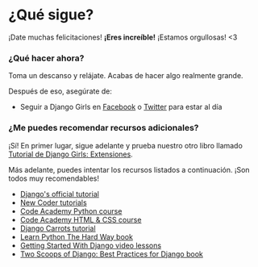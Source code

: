 # ¿Qué sigue?

¡Date muchas felicitaciones! **¡Eres increíble!** ¡Estamos orgullosas! <3

### ¿Qué hacer ahora?

Toma un descanso y relájate. Acabas de hacer algo realmente grande.

Después de eso, asegúrate de:

*   Seguir a Django Girls en [Facebook][1] o [Twitter][2] para estar al día

 [1]: https://facebook.com/djangogirls
 [2]: https://twitter.com/djangogirls

### ¿Me puedes recomendar recursos adicionales?

¡Sí! En primer lugar, sigue adelante y prueba nuestro otro libro llamado [Tutorial de Django Girls: Extensiones][3].

 [3]: https://djangogirls.gitbooks.io/django-girls-tutorial-extensions/

Más adelante, puedes intentar los recursos listados a continuación. ¡Son todos muy recomendables! 

- [Django's official tutorial][4] 
- [New Coder tutorials][5] 
- [Code Academy Python course][6] 
- [Code Academy HTML & CSS course][7] 
- [Django Carrots tutorial][8] 
- [Learn Python The Hard Way book][9] 
- [Getting Started With Django video lessons][10] 
- [Two Scoops of Django: Best Practices for Django book][11]

 [4]: https://docs.djangoproject.com/en/1.8/intro/tutorial01/
 [5]: http://newcoder.io/tutorials/
 [6]: https://www.codecademy.com/en/tracks/python
 [7]: https://www.codecademy.com/tracks/web
 [8]: https://github.com/ggcarrots/django-carrots/
 [9]: https://learnpythonthehardway.org/book/
 [10]: http://gettingstartedwithdjango.com/
 [11]: https://www.twoscoopspress.com/products/two-scoops-of-django-1-8
